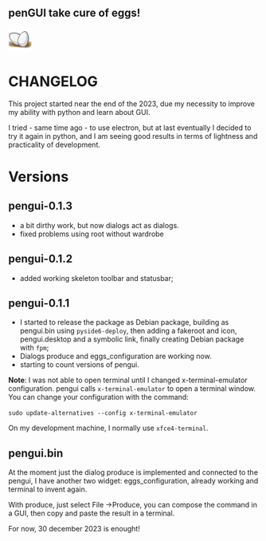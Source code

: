## **penGUI take cure of eggs!**
![icon](https://github.com/pieroproietti/pengui/blob/main/assets/pengui.png?raw=true)

# CHANGELOG
This project started near the end of the 2023, due my necessity to improve my ability with python and learn about GUI.

I tried - same time ago - to use electron, but at last eventually I decided to try it again in python, and I am seeing good results in terms of lightness and practicality of development.

# Versions

## pengui-0.1.3
* a bit dirthy work, but now dialogs act as dialogs.
* fixed problems using root without wardrobe

## pengui-0.1.2
* added working skeleton toolbar and statusbar;

## pengui-0.1.1
* I started to release the package as Debian package, building as pengui.bin using `pyside6-deploy`, then adding a fakeroot and icon, pengui.desktop and a symbolic link, finally creating Debian package with `fpm`;
* Dialogs produce and eggs_configuration are working now.
* starting to count versions of pengui.

**Note**: I was not able to open terminal until I changed  x-terminal-emulator configuration. pengui calls `x-terminal-emulator` to open a terminal window. You can change your configuration with the command:

`sudo update-alternatives --config x-terminal-emulator`

On my development machine, I normally use `xfce4-terminal`.

## pengui.bin
At the moment just the dialog produce is implemented and connected to the pengui, I have another two widget: eggs_configuration, already working and terminal to invent again.

With produce, just select File ->Produce, you can compose the command in a GUI, then copy and paste the result in a terminal.

For now, 30 december 2023 is enought!
